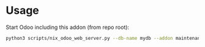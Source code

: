 # Usage

Start Odoo including this addon (from repo root):

```bash
python3 scripts/nix_odoo_web_server.py --db-name mydb --addon maintenance_request_purchase
```
